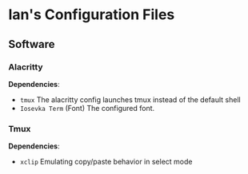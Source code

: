 # Ian's Configuration Files

## Software

### Alacritty

**Dependencies**:
- `tmux`  The alacritty config launches tmux instead of the default shell
- `Iosevka Term`   (Font) The configured font.


### Tmux

**Dependencies**:
- `xclip`  Emulating copy/paste behavior in select mode